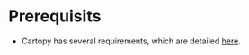 # Prerequisits

* Cartopy has several requirements, which are detailed [here](https://scitools.org.uk/cartopy/docs/latest/installing.html#installing).